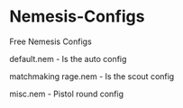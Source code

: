 # Nemesis-Configs
Free Nemesis Configs

default.nem - Is the auto config

matchmaking rage.nem - Is the scout config

misc.nem - Pistol round config
